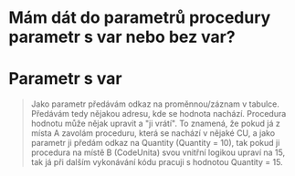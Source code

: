 # Mám dát do parametrů procedury parametr s var nebo bez var?


# Parametr s var
> Jako parametr předávám odkaz na proměnnou/záznam v tabulce. Předávám tedy nějakou adresu, kde se hodnota nachází. Procedura hodnotu může nějak upravit a "ji vrátí". To znamená, že pokud já z místa A zavolám proceduru, která se nachází v nějaké CU, a jako parametr ji předám odkaz na Quantity (Quantity = 10), tak pokud ji procedura na místě B (CodeUnita) svou vnitřní logikou upraví na 15, tak já při dalším vykonávání kódu pracuji s hodnotou Quantity = 15.
